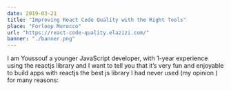 ```yaml
---
date: 2019-03-21
title: "Improving React Code Quality with the Right Tools"
place: "Forloop Morocco"
url: "https://react-code-quality.elazizi.com/"
banner: "./banner.png"
---
```


I am Youssouf a younger JavaScript developer, with 1-year experience using the reactjs library and I want to tell you that it’s very fun and enjoyable to build apps with reactjs the best js library I had never used (my opinion ) for many reasons:
